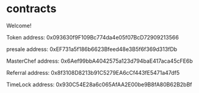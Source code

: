 # contracts
Welcome!

Token address: 0x093630f9F109Bc774da4e05f07BcD72909213566


presale address: 0xEF731a5f186b6623Bfeed48e3B5f6f369d313fDb


MasterChef address: 0x6Aef99bbA4042575a123d794baE417aca45cFE6b


Referral address: 0x8f3108D8213b91C5279EA6cCf443fE5471a47df5


TimeLock address: 0x930C54E28a6c065AfAA2E00be9B8fA80B62B2bBf
